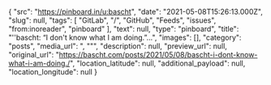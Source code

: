 {
  "src": "https://pinboard.in/u:bascht",
  "date": "2021-05-08T15:26:13.000Z",
  "slug": null,
  "tags": [
    "GitLab",
    "/",
    "GitHub",
    "Feeds",
    "issues",
    "from:inoreader",
    "pinboard"
  ],
  "text": null,
  "type": "pinboard",
  "title": "''bascht: “I don't know what I am doing.”…",
  "images": [],
  "category": "posts",
  "media_url": ", \"\"",
  "description": null,
  "preview_url": null,
  "original_url": "https://bascht.com/posts/2021/05/08/bascht-i-dont-know-what-i-am-doing./",
  "location_latitude": null,
  "additional_payload": null,
  "location_longitude": null
}
